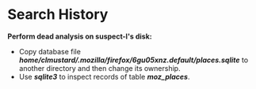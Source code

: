 # Search History

**Perform dead analysis on suspect-l's disk:**

- Copy database file ***home/clmustard/.mozilla/firefox/6gu05xnz.default/places.sqlite*** to another directory and then change its ownership.
- Use ***sqlite3*** to inspect records of table ***moz_places***.
